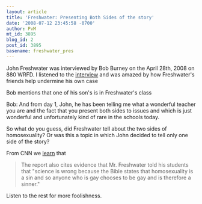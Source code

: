 ```yaml
---
layout: article
title: 'Freshwater: Presenting Both Sides of the story'
date: '2008-07-12 23:45:58 -0700'
author: PvM
mt_id: 3895
blog_id: 2
post_id: 3895
basename: freshwater_pres
---
```

John Freshwater was interviewed by Bob Burney on the April 28th, 2008 on 880 WRFD. I listened to the [interview](http://supportfreshwater.com/Freshwater%20Interview%20on%20BBL%20-%204.28.08.mp3) and was amazed by how Freshwater's friends help undermine his own case

Bob mentions that one of his son's is in Freshwater's class

Bob: And from day 1, John, he has been telling me what a wonderful teacher you are and the fact that you present both sides to issues and which is just wonderful and unfortunately kind of rare in the schools today.

So what do you guess, did Freshwater tell about the two sides of homosexuality? Or was this a topic in which John decided to tell only one side of the story? 

From CNN we [learn](http://www.cnn.com/2008/US/06/20/teacher.cross/) that

> The report also cites evidence that Mr. Freshwater told his students that "science is wrong because the Bible states that homosexuality is a sin and so anyone who is gay chooses to be gay and is therefore a sinner."

Listen to the rest for more foolishness.
